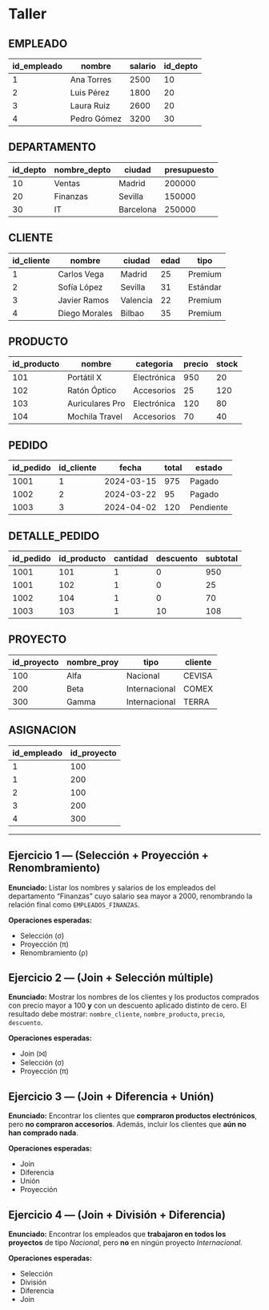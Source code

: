 # Taller

## EMPLEADO

| id_empleado | nombre      |  salario | id_depto |
|--------------|-------------|----------|-----------|
| 1 | Ana Torres  | 2500 | 10 |
| 2 | Luis Pérez  |  1800 | 20 |
| 3 | Laura Ruiz  | 2600 | 20 |
| 4 | Pedro Gómez |3200 | 30 |


## DEPARTAMENTO

| id_depto | nombre_depto | ciudad     | presupuesto |
|-----------|---------------|-------------|-------------|
| 10 | Ventas   | Madrid     | 200000 |
| 20 | Finanzas | Sevilla    | 150000 |
| 30 | IT       | Barcelona  | 250000 |

## CLIENTE

| id_cliente | nombre       | ciudad     | edad | tipo     |
|-------------|--------------|-------------|------|----------|
| 1 | Carlos Vega   | Madrid     | 25 | Premium |
| 2 | Sofía López   | Sevilla    | 31 | Estándar |
| 3 | Javier Ramos  | Valencia   | 22 | Premium |
| 4 | Diego Morales | Bilbao     | 35 | Premium |

## PRODUCTO

| id_producto | nombre         | categoria     | precio | stock |
|--------------|----------------|----------------|---------|--------|
| 101 | Portátil X      | Electrónica | 950 | 20 |
| 102 | Ratón Óptico    | Accesorios  | 25  | 120 |
| 103 | Auriculares Pro | Electrónica | 120 | 80 |
| 104 | Mochila Travel  | Accesorios  | 70  | 40 |

## PEDIDO

| id_pedido | id_cliente | fecha       | total | estado   |
|------------|-------------|-------------|--------|----------|
| 1001 | 1 | 2024-03-15 | 975 | Pagado |
| 1002 | 2 | 2024-03-22 | 95 | Pagado |
| 1003 | 3 | 2024-04-02 | 120 | Pendiente |

## DETALLE_PEDIDO

| id_pedido | id_producto | cantidad | descuento | subtotal |
|-------------|--------------|-----------|------------|------------|
| 1001 | 101 | 1 | 0 | 950 |
| 1001 | 102 | 1 | 0 | 25 |
| 1002 | 104 | 1 | 0 | 70 |
| 1003 | 103 | 1 | 10 | 108 |

## PROYECTO

| id_proyecto | nombre_proy | tipo          | cliente |
|--------------|--------------|----------------|----------|
| 100 | Alfa     | Nacional      | CEVISA |
| 200 | Beta     | Internacional | COMEX |
| 300 | Gamma    | Internacional | TERRA |

## ASIGNACION

| id_empleado | id_proyecto |
|--------------|--------------|
| 1 | 100 |
| 1 | 200 |
| 2 | 100 |
| 3 | 200 |
| 4 | 300 |

---

## Ejercicio 1 — (Selección + Proyección + Renombramiento)

**Enunciado:**
Listar los nombres y salarios de los empleados del departamento “Finanzas” cuyo salario sea mayor a 2000, renombrando la relación final como `EMPLEADOS_FINANZAS`.

**Operaciones esperadas:**

- Selección (σ)
- Proyección (π)
- Renombramiento (ρ)

## Ejercicio 2 —  (Join + Selección múltiple)

**Enunciado:**
Mostrar los nombres de los clientes y los productos comprados con precio mayor a 100 **y** con un descuento aplicado distinto de cero.
El resultado debe mostrar: `nombre_cliente`, `nombre_producto`, `precio`, `descuento`.

**Operaciones esperadas:**

- Join (⨝)
- Selección (σ)
- Proyección (π)

## Ejercicio 3 — (Join + Diferencia + Unión)

**Enunciado:**
Encontrar los clientes que **compraron productos electrónicos**,
pero **no compraron accesorios**.
Además, incluir los clientes que **aún no han comprado nada**.

**Operaciones esperadas:**

- Join
- Diferencia
- Unión
- Proyección

## Ejercicio 4 —  (Join + División + Diferencia)

**Enunciado:**
Encontrar los empleados que **trabajaron en todos los proyectos** de tipo *Nacional*,
pero **no** en ningún proyecto *Internacional*.

**Operaciones esperadas:**

- Selección
- División
- Diferencia
- Join

